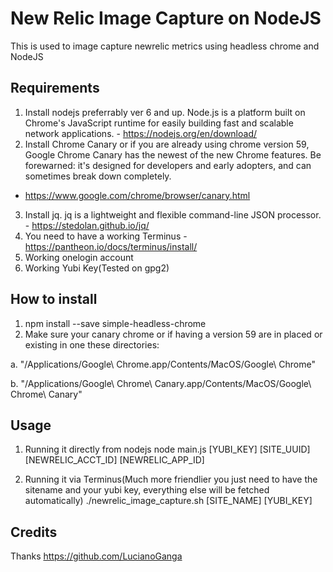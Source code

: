 # New Relic Image Capture on NodeJS
This is used to image capture newrelic metrics using headless chrome and NodeJS

## Requirements
1. Install nodejs preferrably ver 6 and up. Node.js is a platform built on Chrome's JavaScript runtime for easily building fast and scalable network applications. - https://nodejs.org/en/download/
2. Install Chrome Canary or if you are already using chrome version 59, Google Chrome Canary has the newest of the new Chrome features. Be forewarned: it's designed for developers and early adopters, and can sometimes break down completely.
 - https://www.google.com/chrome/browser/canary.html
3. Install jq. jq is a lightweight and flexible command-line JSON processor. - https://stedolan.github.io/jq/
4. You need to have a working Terminus - https://pantheon.io/docs/terminus/install/
5. Working onelogin account
6. Working Yubi Key(Tested on gpg2)

## How to install
1. npm install --save simple-headless-chrome
2. Make sure your canary chrome or if having a version 59 are in placed or existing in one these directories:

a. "/Applications/Google\ Chrome.app/Contents/MacOS/Google\ Chrome"

b. "/Applications/Google\ Chrome\ Canary.app/Contents/MacOS/Google\ Chrome\ Canary"


## Usage
1. Running it directly from nodejs
node main.js [YUBI_KEY] [SITE_UUID] [NEWRELIC_ACCT_ID] [NEWRELIC_APP_ID]

2. Running it via Terminus(Much more friendlier you just need to have the sitename and your yubi key, everything else will be fetched automatically)
./newrelic_image_capture.sh [SITE_NAME] [YUBI_KEY]


## Credits 
Thanks https://github.com/LucianoGanga



